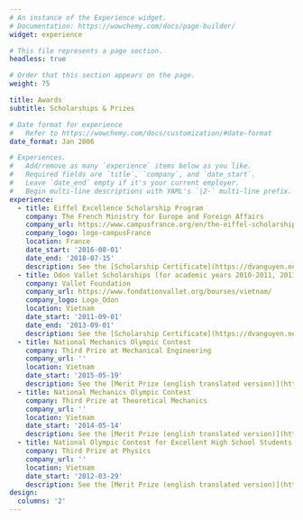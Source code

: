 ```yaml
---
# An instance of the Experience widget.
# Documentation: https://wowchemy.com/docs/page-builder/
widget: experience

# This file represents a page section.
headless: true

# Order that this section appears on the page.
weight: 75

title: Awards
subtitle: Scholarships & Prizes

# Date format for experience
#   Refer to https://wowchemy.com/docs/customization/#date-format
date_format: Jan 2006

# Experiences.
#   Add/remove as many `experience` items below as you like.
#   Required fields are `title`, `company`, and `date_start`.
#   Leave `date_end` empty if it's your current employer.
#   Begin multi-line descriptions with YAML's `|2-` multi-line prefix.
experience:
  - title: Eiffel Excellence Scholarship Program
    company: The French Ministry for Europe and Foreign Affairs
    company_url: https://www.campusfrance.org/en/the-eiffel-scholarship-program
    company_logo: logo-campusFrance
    location: France
    date_start: '2016-08-01'
    date_end: '2018-07-15'
    description: See the [Scholarship Certificate](https://dvanguyen.netlify.app/uploads/Bourse_EIFFEL.pdf)
  - title: Odon Vallet Scholarships (for academic years 2010-2011, 2011-2012, and 2012-2013)
    company: Vallet Foundation
    company_url: https://www.fondationvallet.org/bourses/vietnam/
    company_logo: Logo_Odon
    location: Vietnam
    date_start: '2011-09-01'
    date_end: '2013-09-01'
    description: See the [Scholarship Certificate](https://dvanguyen.netlify.app/uploads/OdonVallet.pdf)
  - title: National Mechanics Olympic Contest
    company: Third Prize at Mechanical Engineering
    company_url: ''
    location: Vietnam
    date_start: '2015-05-19'
    description: See the [Merit Prize (english translated version)](https://dvanguyen.netlify.app/uploads/National_Mechanics_Olympic_Contest_Year_2015.pdf)
  - title: National Mechanics Olympic Contest
    company: Third Prize at Theoretical Mechanics
    company_url: ''
    location: Vietnam
    date_start: '2014-05-14'
    description: See the [Merit Prize (english translated version)](https://dvanguyen.netlify.app/uploads/National_Mechanics_Olympic_Contest_Year_2014.pdf)
  - title: National Olympic Contest for Excellent High School Students
    company: Third Prize at Physics
    company_url: ''
    location: Vietnam
    date_start: '2012-03-29'
    description: See the [Merit Prize (english translated version)](https://dvanguyen.netlify.app/uploads/National_Contest_for_Excellent_Student_at_High_Schools_Year_2012.pdf)
design:
  columns: '2'
---
```

